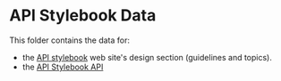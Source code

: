 # API Stylebook Data

This folder contains the data for:

- the [API stylebook](http://www.apistylebook.com) web site's design section (guidelines and topics).
- the [API Stylebook API](http:/api.apistylebook.com)